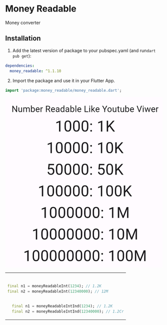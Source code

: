 
# Money Readable

Money converter

## Installation

1. Add the latest version of package to your pubspec.yaml (and run`dart pub get`):
```yaml
dependencies:
  money_readable: ^1.1.10
```
2. Import the package and use it in your Flutter App.
```dart
import 'package:money_readable/money_readable.dart';
```



<td>
<img  src="https://github.com/sanjaysharmajw/moneyReadable/blob/main/Images/Screenshot_1697802196.png?raw=true"  alt="">
</td>


<table>



<tr>
<td>

```dart

final n1 = moneyReadableInt(1234); // 1.2K
final n2 = moneyReadableInt(12340000); // 12M
```
````dart

  final n1 = moneyReadableIntInd(1234); // 1.2K
  final n2 = moneyReadableIntInd(12340000); // 1.2Cr
  ````

</td>
</tr>
</table>